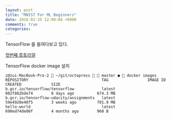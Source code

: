 ```yaml
---
layout: post
title: "MNIST For ML Beginners"
date: 2016-02-25 12:09:04 +0900
comments: true
categories: 
---
```


TensorFlow 를 들여다보고 있다.

[첫번째 튜토리얼](https://www.tensorflow.org/versions/r0.7/tutorials/mnist/beginners/index.html#mnist-for-ml-beginners)

TensorFlow docker image 설치
```
z@zui-MacBook-Pro-2  ~/git/octopress   master ●  docker images
REPOSITORY                                TAG                 IMAGE ID            CREATED             SIZE
b.gcr.io/tensorflow/tensorflow            latest              002f882bde74        8 days ago          674.3 MB
b.gcr.io/tensorflow-udacity/assignments   latest              59e4920e40f5        3 weeks ago         701.9 MB
hello-world                               latest              690ed74de00f        4 months ago        960 B
```
